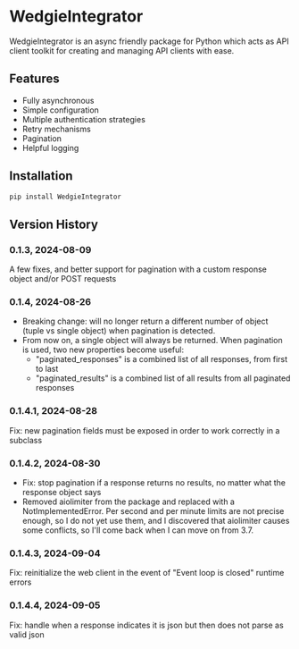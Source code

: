 # WedgieIntegrator
WedgieIntegrator is an async friendly package for Python which acts as API client toolkit for creating and managing API clients with ease.

## Features

- Fully asynchronous
- Simple configuration
- Multiple authentication strategies
- Retry mechanisms
- Pagination
- Helpful logging

## Installation

```bash
pip install WedgieIntegrator
```

## Version History

### 0.1.3, 2024-08-09
A few fixes, and better support for pagination with a custom response object and/or POST requests

### 0.1.4, 2024-08-26
- Breaking change: will no longer return a different number of object (tuple vs single object) when pagination is detected.
- From now on, a single object will always be returned. When pagination is used, two new properties become useful:
  - "paginated_responses" is a combined list of all responses, from first to last
  - "paginated_results" is a combined list of all results from all paginated responses

### 0.1.4.1, 2024-08-28
Fix: new pagination fields must be exposed in order to work correctly in a subclass

### 0.1.4.2, 2024-08-30
- Fix: stop pagination if a response returns no results, no matter what the response object says
- Removed aiolimiter from the package and replaced with a NotImplementedError. Per second and per minute limits are not
 precise enough, so I do not yet use them, and I discovered that aiolimiter causes some conflicts, so I'll come back when I can move on from 3.7.

### 0.1.4.3, 2024-09-04
Fix: reinitialize the web client in the event of "Event loop is closed" runtime errors

### 0.1.4.4, 2024-09-05
Fix: handle when a response indicates it is json but then does not parse as valid json
